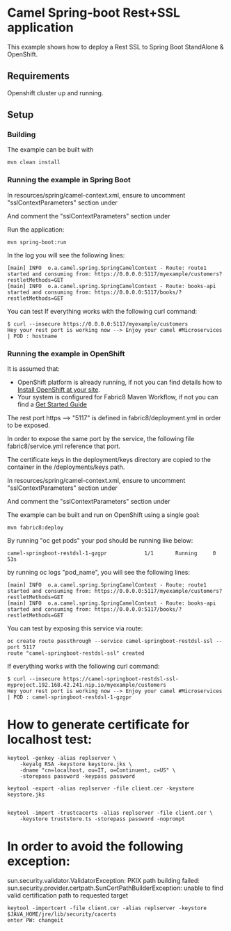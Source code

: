 # Camel Spring-boot Rest+SSL application 

This example shows how to deploy a Rest SSL to Spring Boot StandAlone & OpenShift.

## Requirements

Openshift cluster up and running.

## Setup

### Building

The example can be built with

    mvn clean install

### Running the example in Spring Boot
In resources/spring/camel-context.xml, ensure to uncomment "sslContextParameters" section under 

<!-- Spring Boot StandAlone -->

And comment the "sslContextParameters" section under     

<!-- OpenShift -->

Run the application:

    mvn spring-boot:run

In the log you will see the following lines:

```
[main] INFO  o.a.camel.spring.SpringCamelContext - Route: route1 started and consuming from: https://0.0.0.0:5117/myexample/customers?restletMethods=GET
[main] INFO  o.a.camel.spring.SpringCamelContext - Route: books-api started and consuming from: https://0.0.0.0:5117/books/?restletMethods=GET
```

You can test If everything works with the following curl command:

```
$ curl --insecure https://0.0.0.0:5117/myexample/customers
Hey your rest port is working now --> Enjoy your camel #Microservices | POD : hostname
```

### Running the example in OpenShift

It is assumed that:
- OpenShift platform is already running, if not you can find details how to [Install OpenShift at your site](https://docs.openshift.com/container-platform/3.3/install_config/index.html).
- Your system is configured for Fabric8 Maven Workflow, if not you can find a [Get Started Guide](https://access.redhat.com/documentation/en/red-hat-jboss-middleware-for-openshift/3/single/red-hat-jboss-fuse-integration-services-20-for-openshift/)

The rest port https --> "5117" is defined in fabric8/deployment.yml in order to be exposed.

In order to expose the same port by the service, the following file fabric8/service.yml reference that port.

The certificate keys in the deployment/keys directory are copied to the container in the /deployments/keys path.

In resources/spring/camel-context.xml, ensure to uncomment "sslContextParameters" section under 

<!-- OpenShift -->

And comment the "sslContextParameters" section under     

<!-- Spring Boot StandAlone -->

The example can be built and run on OpenShift using a single goal:

    mvn fabric8:deploy

By running "oc get pods" your pod should be running like below:
```
camel-springboot-restdsl-1-gzgpr            1/1       Running     0          53s
```

by running oc logs "pod_name", you will see the following lines:

```
[main] INFO  o.a.camel.spring.SpringCamelContext - Route: route1 started and consuming from: https://0.0.0.0:5117/myexample/customers?restletMethods=GET
[main] INFO  o.a.camel.spring.SpringCamelContext - Route: books-api started and consuming from: https://0.0.0.0:5117/books/?restletMethods=GET
```

You can test by exposing this service via route:

```
oc create route passthrough --service camel-springboot-restdsl-ssl --port 5117
route "camel-springboot-restdsl-ssl" created
```

If everything works with the following curl command:

```
$ curl --insecure https://camel-springboot-restdsl-ssl-myproject.192.168.42.241.nip.io/myexample/customers
Hey your rest port is working now --> Enjoy your camel #Microservices | POD : camel-springboot-restdsl-1-gzgpr
```

# How to generate certificate for localhost test:
```
keytool -genkey -alias replserver \
    -keyalg RSA -keystore keystore.jks \
    -dname "cn=localhost, ou=IT, o=Continuent, c=US" \
    -storepass password -keypass password

keytool -export -alias replserver -file client.cer -keystore keystore.jks


keytool -import -trustcacerts -alias replserver -file client.cer \
    -keystore truststore.ts -storepass password -noprompt
```

# In order to avoid the following exception:
sun.security.validator.ValidatorException: PKIX path building failed: sun.security.provider.certpath.SunCertPathBuilderException: unable to find valid certification path to requested target

```
keytool -importcert -file client.cer -alias replserver -keystore $JAVA_HOME/jre/lib/security/cacerts
enter PW: changeit
```